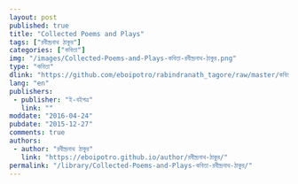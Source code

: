 ```yaml
---
layout: post
published: true
title: "Collected Poems and Plays"
tags: ["রবীন্দ্রনাথ ঠাকুর"]
categories: ["কবিতা"]
img: "/images/Collected-Poems-and-Plays-কবিতা-রবীন্দ্রনাথ-ঠাকুর.png"
type: "কবিতা"
dlink: "https://github.com/eboipotro/rabindranath_tagore/raw/master/কবিতা/Collected_Poems_and_Plays.epub"
lang: "en"
publishers: 
 - publisher: "ই-বইপত্র"
   link: ""
moddate: "2016-04-24"
pubdate: "2015-12-27"
comments: true
authors: 
 - author: "রবীন্দ্রনাথ ঠাকুর"
   link: "https://eboipotro.github.io/author/রবীন্দ্রনাথ-ঠাকুর/"
permalink: "/library/Collected-Poems-and-Plays-কবিতা-রবীন্দ্রনাথ-ঠাকুর/"
---
```

